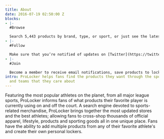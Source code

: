 ```yaml
---
title: About
date: 2016-07-19 02:50:00 Z
blocks:
- |-
  #Browse

  Search 5,443 products by brand, type, or sport, or just see the latest. Products are chosen and curated by the ProLocker Team.
- |-
  #Follow

  Make sure that you’re notified of updates on [Twitter](https://twitter.com/prolocker1), Facebook, Instagram or subscribe to our newsletter. New products are added daily.
- |-
  #Join

  Become a member to receive email notifications, save products to lockers, and customize your product feed.
intro: ProLocker helps fans find the products they want through the sports, athletes
  and teams that they care about
---
```


Featuring the most popular athletes on the planet, from all major league sports, ProLocker informs fans of what products their favorite player is currently using on and off the court. A search engine devoted to sports-related merchandise, ProLocker brings together the most updated stores and the best athletes; allowing fans to cross-shop thousands of official apparel, lifestyle, products and sporting goods all in one unique place. Fans have the ability to add multiple products from any of their favorite athlete's and create their own personal lockers.